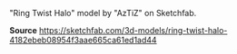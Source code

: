 "Ring Twist Halo" model by "AzTiZ" on Sketchfab.

**Source**
https://sketchfab.com/3d-models/ring-twist-halo-4182ebeb08954f3aae665ca61ed1ad44
